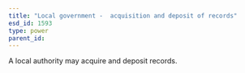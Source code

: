 ```yaml
---
title: "Local government -  acquisition and deposit of records"
esd_id: 1593
type: power
parent_id:  
---
```


A local authority may acquire and deposit records.

